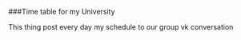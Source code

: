 ###Time table for my University

This thing post every day my schedule to our group vk conversation
